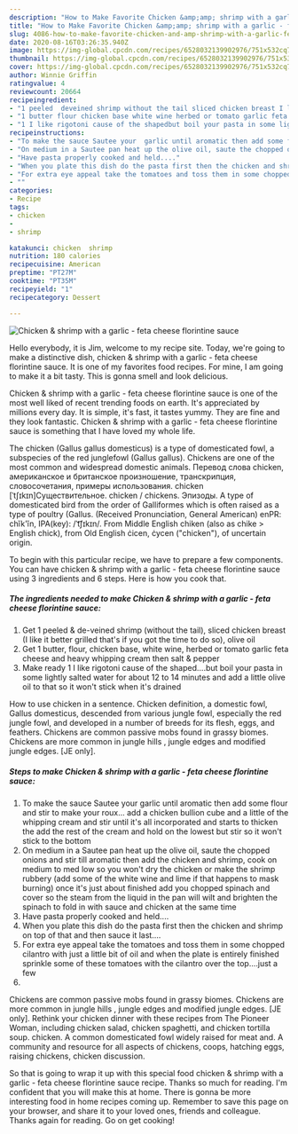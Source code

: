 ```yaml
---
description: "How to Make Favorite Chicken &amp;amp; shrimp with a garlic - feta cheese florintine sauce"
title: "How to Make Favorite Chicken &amp;amp; shrimp with a garlic - feta cheese florintine sauce"
slug: 4086-how-to-make-favorite-chicken-and-amp-shrimp-with-a-garlic-feta-cheese-florintine-sauce
date: 2020-08-16T03:26:35.940Z
image: https://img-global.cpcdn.com/recipes/6528032139902976/751x532cq70/chicken-shrimp-with-a-garlic-feta-cheese-florintine-sauce-recipe-main-photo.jpg
thumbnail: https://img-global.cpcdn.com/recipes/6528032139902976/751x532cq70/chicken-shrimp-with-a-garlic-feta-cheese-florintine-sauce-recipe-main-photo.jpg
cover: https://img-global.cpcdn.com/recipes/6528032139902976/751x532cq70/chicken-shrimp-with-a-garlic-feta-cheese-florintine-sauce-recipe-main-photo.jpg
author: Winnie Griffin
ratingvalue: 4
reviewcount: 20664
recipeingredient:
- "1 peeled  deveined shrimp without the tail sliced chicken breast I like it better grilled thats if you got the time to do so olive oil"
- "1 butter flour chicken base white wine herbed or tomato garlic feta cheese and heavy whipping cream then salt  pepper"
- "1 I like rigotoni cause of the shapedbut boil your pasta in some lightly salted water for about 12 to 14 minutes and add a little olive oil to that so it wont stick when its drained"
recipeinstructions:
- "To make the sauce Sautee your  garlic until aromatic then add some flour and stir to make your roux... add a chicken bullion cube and a little of the whipping cream and stir until it&#39;s all incorporated and starts to thicken the add the rest of the cream and hold on the lowest but stir so it won&#39;t stick to the bottom"
- "On medium in a Sautee pan heat up the olive oil, saute the chopped onions and stir till aromatic then add the chicken and shrimp, cook on medium to med low so you won&#39;t  dry the chicken or make the shrimp rubbery (add some of the white wine and lime if that happens to mask burning) once it&#39;s just about finished add you chopped spinach and cover so the steam from the liquid in the pan will wilt and brighten the spinach to fold in with sauce and chicken at the same time"
- "Have pasta properly cooked and held...."
- "When you plate this dish do the pasta first then the chicken and shrimp on top of that and then sauce it last...."
- "For extra eye appeal take the tomatoes and toss them in some chopped cilantro with just a little bit of oil and when the plate is entirely finished sprinkle some of these tomatoes with the cilantro over the top....just a few"
- ""
categories:
- Recipe
tags:
- chicken
- 
- shrimp

katakunci: chicken  shrimp 
nutrition: 180 calories
recipecuisine: American
preptime: "PT27M"
cooktime: "PT35M"
recipeyield: "1"
recipecategory: Dessert

---
```



![Chicken &amp; shrimp with a garlic - feta cheese florintine sauce](https://img-global.cpcdn.com/recipes/6528032139902976/751x532cq70/chicken-shrimp-with-a-garlic-feta-cheese-florintine-sauce-recipe-main-photo.jpg)

Hello everybody, it is Jim, welcome to my recipe site. Today, we're going to make a distinctive dish, chicken &amp; shrimp with a garlic - feta cheese florintine sauce. It is one of my favorites food recipes. For mine, I am going to make it a bit tasty. This is gonna smell and look delicious.

Chicken &amp; shrimp with a garlic - feta cheese florintine sauce is one of the most well liked of recent trending foods on earth. It's appreciated by millions every day. It is simple, it's fast, it tastes yummy. They are fine and they look fantastic. Chicken &amp; shrimp with a garlic - feta cheese florintine sauce is something that I have loved my whole life.

The chicken (Gallus gallus domesticus) is a type of domesticated fowl, a subspecies of the red junglefowl (Gallus gallus). Chickens are one of the most common and widespread domestic animals. Перевод слова chicken, американское и британское произношение, транскрипция, словосочетания, примеры использования. chicken [ˈtʃɪkɪn]Существительное. chicken / chickens. Эпизоды. A type of domesticated bird from the order of Galliformes which is often raised as a type of poultry (Gallus. (Received Pronunciation, General American) enPR: chĭk&#39;ĭn, IPA(key): /ˈt͡ʃɪkɪn/. From Middle English chiken (also as chike &gt; English chick), from Old English ċicen, ċycen (&#34;chicken&#34;), of uncertain origin.


To begin with this particular recipe, we have to prepare a few components. You can have chicken &amp; shrimp with a garlic - feta cheese florintine sauce using 3 ingredients and 6 steps. Here is how you cook that.

<!--inarticleads1-->

##### The ingredients needed to make Chicken &amp; shrimp with a garlic - feta cheese florintine sauce:

1. Get 1 peeled &amp; de-veined shrimp (without the tail), sliced chicken breast (I like it better grilled that&#39;s if you got the time to do so), olive oil
1. Get 1 butter, flour, chicken base, white wine, herbed or tomato garlic feta cheese and heavy whipping cream then salt &amp; pepper
1. Make ready 1 I like rigotoni cause of the shaped....but boil your pasta in some lightly salted water for about 12 to 14 minutes and add a little olive oil to that so it won&#39;t stick when it&#39;s drained


How to use chicken in a sentence. Chicken definition, a domestic fowl, Gallus domesticus, descended from various jungle fowl, especially the red jungle fowl, and developed in a number of breeds for its flesh, eggs, and feathers. Chickens are common passive mobs found in grassy biomes. Chickens are more common in jungle hills , jungle edges and modified jungle edges.‌ [JE only]. 

<!--inarticleads2-->

##### Steps to make Chicken &amp; shrimp with a garlic - feta cheese florintine sauce:

1. To make the sauce Sautee your  garlic until aromatic then add some flour and stir to make your roux... add a chicken bullion cube and a little of the whipping cream and stir until it&#39;s all incorporated and starts to thicken the add the rest of the cream and hold on the lowest but stir so it won&#39;t stick to the bottom
1. On medium in a Sautee pan heat up the olive oil, saute the chopped onions and stir till aromatic then add the chicken and shrimp, cook on medium to med low so you won&#39;t  dry the chicken or make the shrimp rubbery (add some of the white wine and lime if that happens to mask burning) once it&#39;s just about finished add you chopped spinach and cover so the steam from the liquid in the pan will wilt and brighten the spinach to fold in with sauce and chicken at the same time
1. Have pasta properly cooked and held....
1. When you plate this dish do the pasta first then the chicken and shrimp on top of that and then sauce it last....
1. For extra eye appeal take the tomatoes and toss them in some chopped cilantro with just a little bit of oil and when the plate is entirely finished sprinkle some of these tomatoes with the cilantro over the top....just a few
1. 


Chickens are common passive mobs found in grassy biomes. Chickens are more common in jungle hills , jungle edges and modified jungle edges.‌ [JE only]. Rethink your chicken dinner with these recipes from The Pioneer Woman, including chicken salad, chicken spaghetti, and chicken tortilla soup. chicken. A common domesticated fowl widely raised for meat and. A community and resource for all aspects of chickens, coops, hatching eggs, raising chickens, chicken discussion. 

So that is going to wrap it up with this special food chicken &amp; shrimp with a garlic - feta cheese florintine sauce recipe. Thanks so much for reading. I'm confident that you will make this at home. There is gonna be more interesting food in home recipes coming up. Remember to save this page on your browser, and share it to your loved ones, friends and colleague. Thanks again for reading. Go on get cooking!

